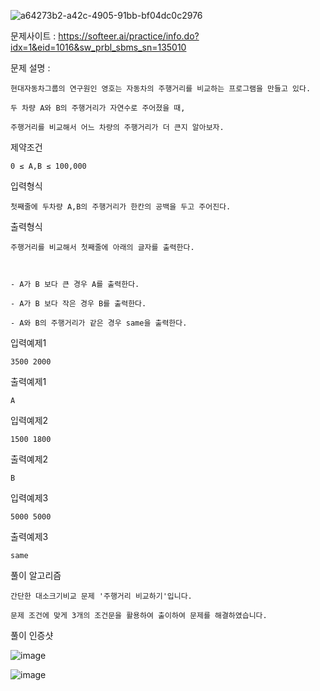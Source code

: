 ![a64273b2-a42c-4905-91bb-bf04dc0c2976](https://user-images.githubusercontent.com/57944215/212906212-d9332739-7f0d-4432-8052-5ab9aa15ec80.jpg)

문제사이트 : https://softeer.ai/practice/info.do?idx=1&eid=1016&sw_prbl_sbms_sn=135010

문제 설명 :

    현대자동차그룹의 연구원인 영호는 자동차의 주행거리를 비교하는 프로그램을 만들고 있다.

    두 차량 A와 B의 주행거리가 자연수로 주어졌을 때, 
    
    주행거리를 비교해서 어느 차량의 주행거리가 더 큰지 알아보자.

제약조건

    0 ≤ A,B ≤ 100,000

입력형식

    첫째줄에 두차량 A,B의 주행거리가 한칸의 공백을 두고 주어진다.

출력형식

    주행거리를 비교해서 첫째줄에 아래의 글자를 출력한다.



    - A가 B 보다 큰 경우 A를 출력한다.

    - A가 B 보다 작은 경우 B를 출력한다.

    - A와 B의 주행거리가 같은 경우 same을 출력한다.

입력예제1

    3500 2000

출력예제1

    A

입력예제2

    1500 1800

출력예제2

    B

입력예제3

    5000 5000

출력예제3

    same

풀이 알고리즘

    간단한 대소크기비교 문제 '주행거리 비교하기'입니다.
    
    문제 조건에 맞게 3개의 조건문을 활용하여 출이하여 문제를 해결하였습니다.
    
    
풀이 인증샷 

![image](https://user-images.githubusercontent.com/57944215/212906191-12e589dd-3e71-43bc-9b29-ec4bf33eef20.png)

![image](https://user-images.githubusercontent.com/57944215/212906151-595415ff-2572-43e9-b689-91ba1050a246.png)
